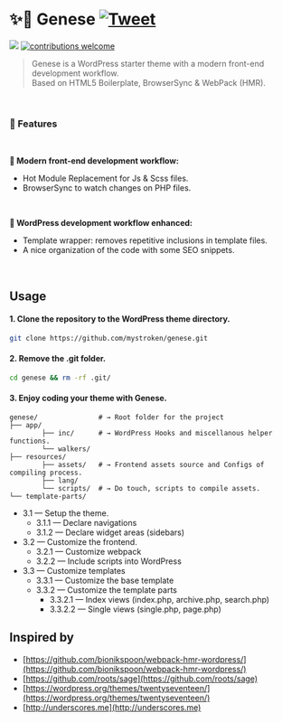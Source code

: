 # :sparkles::volcano: Genese  [![Tweet](https://img.shields.io/twitter/url/http/shields.io.svg?style=social)](https://twitter.com/intent/tweet?text=Have%20a%20look%20on%20this%20interesting%20WordPress%20starter%20theme%20with%20a%20modern%20front-end%20development%20workflow&url=https://github.com/mystroken/genese&via=mystroken&hashtags=wordpress,boilerplate,webpack4,browserSync,hmr,developers)

[![](https://img.shields.io/github/stars/badges/shields.svg?label=Stars&style=social?style=plastic)](https://github.com/mystroken/genese)
[![contributions welcome](https://img.shields.io/badge/contributions-welcome-brightgreen.svg?style=flat)](https://github.com/mystroken/genese/issues)
<br>

> Genese is a WordPress starter theme with a modern front-end development workflow.<br>Based on HTML5 Boilerplate, BrowserSync & WebPack (HMR).

<br>

### :tada: Features

<br>

**:pushpin: Modern front-end development workflow:**

* Hot Module Replacement for Js & Scss files.
* BrowserSync to watch changes on PHP files.

<br>

**:pushpin: WordPress development workflow enhanced:**

* Template wrapper: removes repetitive inclusions in template files.
* A nice organization of the code with some SEO snippets.

<br>

## Usage

#### 1. Clone the repository to the WordPress theme directory.

```bash
git clone https://github.com/mystroken/genese.git
```

#### 2. Remove the .git folder.

```bash
cd genese && rm -rf .git/
```

#### 3. Enjoy coding your theme with Genese.

```shell
genese/               # → Root folder for the project
├── app/
        ├── inc/      # → WordPress Hooks and miscellanous helper functions.
        └── walkers/
├── resources/
        ├── assets/   # → Frontend assets source and Configs of compiling process.
        ├── lang/
        └── scripts/  # → Do touch, scripts to compile assets.
└── template-parts/
```

* 3.1 — Setup the theme.
  - 3.1.1 — Declare navigations
  - 3.1.2 — Declare widget areas (sidebars)
* 3.2 — Customize the frontend.
  - 3.2.1 — Customize webpack
  - 3.2.2 — Include scripts into WordPress
* 3.3 — Customize templates
  - 3.3.1 — Customize the base template
  - 3.3.2 — Customize the template parts
    - 3.3.2.1 — Index views (index.php, archive.php, search.php)
    - 3.3.2.2 — Single views (single.php, page.php)

## Inspired by

* [https://github.com/bionikspoon/webpack-hmr-wordpress/](https://github.com/bionikspoon/webpack-hmr-wordpress/)
* [https://github.com/roots/sage](https://github.com/roots/sage)
* [https://wordpress.org/themes/twentyseventeen/](https://wordpress.org/themes/twentyseventeen/)
* [http://underscores.me](http://underscores.me)

